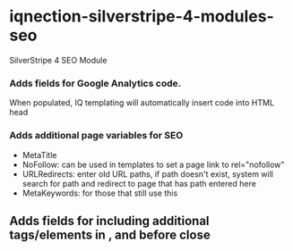 # iqnection-silverstripe-4-modules-seo
SilverStripe 4 SEO Module

### Adds fields for Google Analytics code. 
When populated, IQ templating will automatically insert code into HTML head

### Adds additional page variables for SEO
- MetaTitle
- NoFollow: can be used in templates to set a page link to rel="nofollow"
- URLRedirects: enter old URL paths, if path doesn't exist, system will search for path and redirect to page that has path entered here
- MetaKeywords: for those that still use this

## Adds fields for including additional tags/elements in <head></head>, and before </body> close

